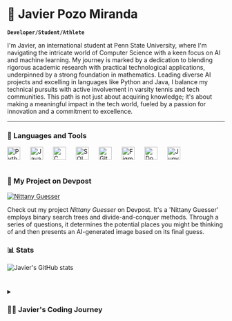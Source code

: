 # 🏀 Javier Pozo Miranda

**`Developer/Student/Athlete`**

I'm Javier, an international student at Penn State University, where I'm navigating the intricate world of Computer Science with a keen focus on AI and machine learning. My journey is marked by a dedication to blending rigorous academic research with practical technological applications, underpinned by a strong foundation in mathematics. Leading diverse AI projects and excelling in languages like Python and Java, I balance my technical pursuits with active involvement in varsity tennis and tech communities. This path is not just about acquiring knowledge; it's about making a meaningful impact in the tech world, fueled by a passion for innovation and a commitment to excellence.


---

### 🧰 Languages and Tools

<!-- Programming Language Icons -->
<img align="left" alt="Python" width="30px" style="padding-right:20px;" src="https://cdn.jsdelivr.net/gh/devicons/devicon/icons/python/python-original.svg" />
<img align="left" alt="Java" width="30px" style="padding-right:20px;" src="https://cdn.jsdelivr.net/gh/devicons/devicon/icons/java/java-original.svg" />
<img align="left" alt="C" width="30px" style="padding-right:20px;" src="https://cdn.jsdelivr.net/gh/devicons/devicon/icons/c/c-original.svg" />
<img align="left" alt="SQL" width="30px" style="padding-right:20px;" src="https://cdn.jsdelivr.net/gh/devicons/devicon/icons/mysql/mysql-original-wordmark.svg" />

<!-- Software Icons -->
<img align="left" alt="Git" width="30px" style="padding-right:20px;" src="https://cdn.jsdelivr.net/gh/devicons/devicon/icons/git/git-original.svg" />
<img align="left" alt="Figma" width="30px" style="padding-right:20px;" src="https://cdn.jsdelivr.net/gh/devicons/devicon/icons/figma/figma-original.svg" />
<img align="left" alt="Docker" width="30px" style="padding-right:20px;" src="https://cdn.jsdelivr.net/gh/devicons/devicon/icons/docker/docker-original.svg" />
<img align="left" alt="Jupyter" width="30px" style="padding-right:20px;" src="https://cdn.jsdelivr.net/gh/devicons/devicon/icons/jupyter/jupyter-original-wordmark.svg" />

<br clear="left"/>



#

### 🚀 My Project on Devpost

<!-- BEGIN PROJECT-CARD -->
[![Nittany Guesser](https://d112y698adiu2z.cloudfront.net/photos/production/software_photos/002/635/766/datas/original.jpeg "Nittany Guesser")](https://devpost.com/software/ni-idea)

Check out my project *Nittany Guesser* on Devpost. It's a 'Nittany Guesser' employs binary search trees and divide-and-conquer methods. Through a series of questions, it determines the potential places you might be thinking of and then presents an AI-generated image based on its final guess.
<!-- END PROJECT-CARD -->

### 📊 Stats

![Javier's GitHub stats](https://github-readme-stats.vercel.app/api?username=jpm2002&show_icons=true&theme=gruvbox)

#

<details>
 <summary><h3>👨‍💻 Javier's Coding Journey</h3></summary>
  At The Pennsylvania State University has been a vibrant tapestry of academic achievement and hands-on exploration in the realms of AI and machine learning. With a foundation solidified in mathematics and computer science, I've led AI projects, mastering programming languages like Python and Java. Beyond the code, I've balanced my academic pursuits with varsity tennis and active participation in tech societies, weaving a narrative of dedication, innovation, and community engagement. This journey reflects not just a quest for knowledge, but a passion to contribute meaningfully to the future of technology.

[website]: https://www.linkedin.com/in/javier-pozo-miranda/

